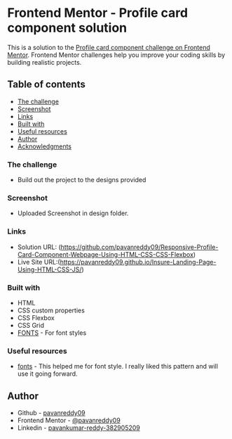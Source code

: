 # Frontend Mentor - Profile card component solution

This is a solution to the [Profile card component challenge on Frontend Mentor](https://www.frontendmentor.io/challenges/profile-card-component-cfArpWshJ). Frontend Mentor challenges help you improve your coding skills by building realistic projects. 

## Table of contents

  - [The challenge](#the-challenge)
  - [Screenshot](#screenshot)
  - [Links](#links)
  - [Built with](#built-with)
  - [Useful resources](#useful-resources)
- [Author](#author)
- [Acknowledgments](#acknowledgments)

### The challenge

- Build out the project to the designs provided

### Screenshot

- Uploaded Screenshot in design folder.

### Links

- Solution URL: (https://github.com/pavanreddy09/Responsive-Profile-Card-Component-Webpage-Using-HTML-CSS-CSS-Flexbox)
- Live Site URL:(https://pavanreddy09.github.io/Insure-Landing-Page-Using-HTML-CSS-JS/)

### Built with

- HTML
- CSS custom properties
- CSS Flexbox
- CSS Grid
- [FONTS](https://fonts.google.com/) - For font styles

### Useful resources

- [fonts](https://fonts.google.com) - This helped me for font style. I really liked this pattern and will use it going forward.

## Author

- Github - [pavanreddy09](https://github.com/pavanreddy09)
- Frontend Mentor - [@pavanreddy09](https://www.frontendmentor.io/profile/pavanreddy09)
- Linkedin - [pavankumar-reddy-382905209](https://www.linkedin.com/in/pavankumar-reddy-382905209/)

